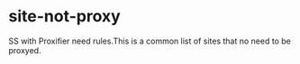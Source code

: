 # site-not-proxy

SS with Proxifier need rules.This is a common list of sites that no need to be proxyed.
